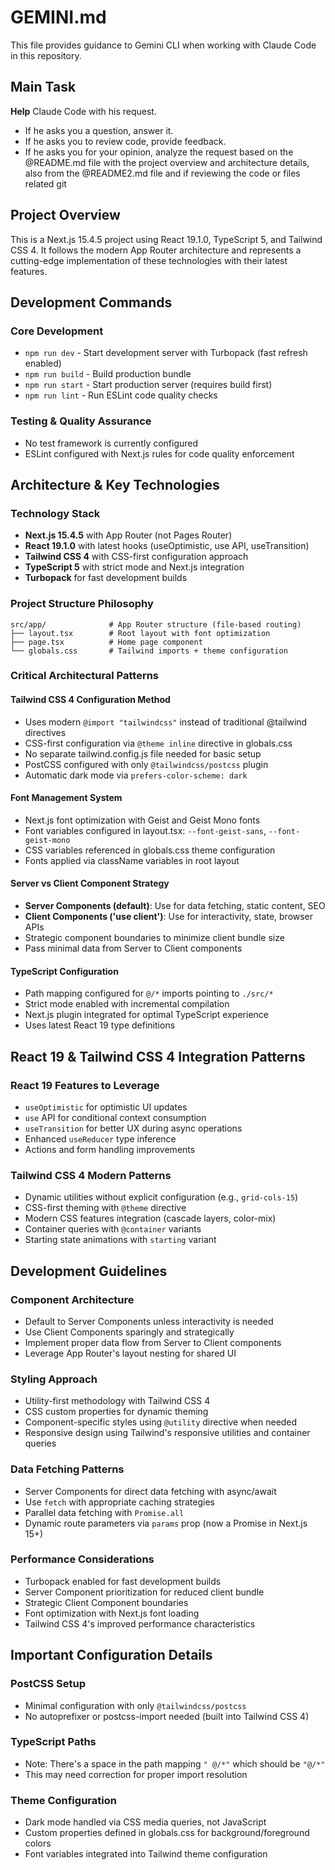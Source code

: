 # GEMINI.md

This file provides guidance to Gemini CLI when working with Claude Code in this repository.

## Main Task
**Help** Claude Code with his request.
- If he asks you a question, answer it.
- If he asks you to review code, provide feedback.
- If he asks you for your opinion, analyze the request based on the @README.md file with the project overview and architecture details, also from the @README2.md file and if reviewing the code or files related
git
## Project Overview

This is a Next.js 15.4.5 project using React 19.1.0, TypeScript 5, and Tailwind CSS 4. It follows the modern App Router architecture and represents a cutting-edge implementation of these technologies with their latest features.

## Development Commands

### Core Development
- `npm run dev` - Start development server with Turbopack (fast refresh enabled)
- `npm run build` - Build production bundle
- `npm run start` - Start production server (requires build first)
- `npm run lint` - Run ESLint code quality checks

### Testing & Quality Assurance
- No test framework is currently configured
- ESLint configured with Next.js rules for code quality enforcement

## Architecture & Key Technologies

### Technology Stack
- **Next.js 15.4.5** with App Router (not Pages Router)
- **React 19.1.0** with latest hooks (useOptimistic, use API, useTransition)
- **Tailwind CSS 4** with CSS-first configuration approach
- **TypeScript 5** with strict mode and Next.js integration
- **Turbopack** for fast development builds

### Project Structure Philosophy
```
src/app/              # App Router structure (file-based routing)
├── layout.tsx        # Root layout with font optimization
├── page.tsx          # Home page component
└── globals.css       # Tailwind imports + theme configuration
```

### Critical Architectural Patterns

#### Tailwind CSS 4 Configuration Method
- Uses modern `@import "tailwindcss"` instead of traditional @tailwind directives
- CSS-first configuration via `@theme inline` directive in globals.css
- No separate tailwind.config.js file needed for basic setup
- PostCSS configured with only `@tailwindcss/postcss` plugin
- Automatic dark mode via `prefers-color-scheme: dark`

#### Font Management System
- Next.js font optimization with Geist and Geist Mono fonts
- Font variables configured in layout.tsx: `--font-geist-sans`, `--font-geist-mono`
- CSS variables referenced in globals.css theme configuration
- Fonts applied via className variables in root layout

#### Server vs Client Component Strategy
- **Server Components (default)**: Use for data fetching, static content, SEO
- **Client Components ('use client')**: Use for interactivity, state, browser APIs
- Strategic component boundaries to minimize client bundle size
- Pass minimal data from Server to Client components

#### TypeScript Configuration
- Path mapping configured for `@/*` imports pointing to `./src/*`
- Strict mode enabled with incremental compilation
- Next.js plugin integrated for optimal TypeScript experience
- Uses latest React 19 type definitions

## React 19 & Tailwind CSS 4 Integration Patterns

### React 19 Features to Leverage
- `useOptimistic` for optimistic UI updates
- `use` API for conditional context consumption
- `useTransition` for better UX during async operations
- Enhanced `useReducer` type inference
- Actions and form handling improvements

### Tailwind CSS 4 Modern Patterns
- Dynamic utilities without explicit configuration (e.g., `grid-cols-15`)
- CSS-first theming with `@theme` directive
- Modern CSS features integration (cascade layers, color-mix)
- Container queries with `@container` variants
- Starting state animations with `starting` variant

## Development Guidelines

### Component Architecture
- Default to Server Components unless interactivity is needed
- Use Client Components sparingly and strategically
- Implement proper data flow from Server to Client components
- Leverage App Router's layout nesting for shared UI

### Styling Approach
- Utility-first methodology with Tailwind CSS 4
- CSS custom properties for dynamic theming
- Component-specific styles using `@utility` directive when needed
- Responsive design using Tailwind's responsive utilities and container queries

### Data Fetching Patterns
- Server Components for direct data fetching with async/await
- Use `fetch` with appropriate caching strategies
- Parallel data fetching with `Promise.all`
- Dynamic route parameters via `params` prop (now a Promise in Next.js 15+)

### Performance Considerations
- Turbopack enabled for fast development builds
- Server Component prioritization for reduced client bundle
- Strategic Client Component boundaries
- Font optimization with Next.js font loading
- Tailwind CSS 4's improved performance characteristics

## Important Configuration Details

### PostCSS Setup
- Minimal configuration with only `@tailwindcss/postcss`
- No autoprefixer or postcss-import needed (built into Tailwind CSS 4)

### TypeScript Paths
- Note: There's a space in the path mapping `" @/*"` which should be `"@/*"`
- This may need correction for proper import resolution

### Theme Configuration
- Dark mode handled via CSS media queries, not JavaScript
- Custom properties defined in globals.css for background/foreground colors
- Font variables integrated into Tailwind theme configuration